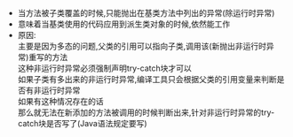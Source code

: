 - 当方法被子类覆盖的时候,只能抛出在基类方法中列出的异常(除运行时异常)
- 意味着当基类使用的代码应用到派生类对象的时候,依然能工作
- 原因:  
主要是因为多态的问题,父类的引用可以指向子类,调用该(新抛出非运行时异常)重写的方法  
这种非运行时异常必须强制声明try-catch块才可以  
如果子类有多出来的非运行时异常,编译工具只会根据父类的引用变量来判断是否有非运行时异常  
如果有这种情况存在的话  
那么就无法在新添加的方法被调用的时候判断出来,针对非运行时异常的try-catch块是否写了(Java语法规定要写)    